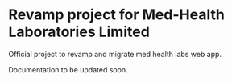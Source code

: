 # Revamp project for Med-Health Laboratories Limited

Official project to revamp and migrate med health labs web app.


Documentation to be updated soon.